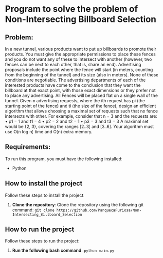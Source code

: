 # Program to solve the problem of Non-Intersecting Billboard Selection

## Problem:
In a new tunnel, various products want to put up billboards to promote their products. You must give the appropriate permissions to place these fences and you do not want any of these to intersect with another (however, two fences can be next to each other, that is, share an end). Advertising proposals include the point where the fence will start (in meters, counting from the beginning of the tunnel) and its size (also in meters). None of these conditions are negotiable. The advertising departments of each of the interested products have come to the conclusion that they want the billboard at that exact point, with those exact dimensions or they prefer not to place any advertising. All
Fences will be placed flat on a single wall of the tunnel.
Given n advertising requests, where the ith request has pi (the starting point of the fence) and ti (the size of the fence), design an efficient algorithm that allows choosing a maximal set of requests such that no fence intersects with other.
For example, consider that n = 3 and the requests are:
• p1 = 1 and t1 = 4
• p2 = 2 and t2 = 1
• p3 = 3 and t3 = 3
A maximal set would be {2, 3}, covering the ranges [2..3] and [3..6].
Your algorithm must use O(n log n) time and O(n) extra memory.

## Requirements:
To run this program, you must have the following installed:
- Python

## How to install the project
Follow these steps to install the project:
1. **Clone the repository**: Clone the repository using the following git command:
   ```git clone https://github.com/PanquecaFuriosa/Non-Intersecting_Billboard_Selection```

## How to run the project
Follow these steps to run the project:
1. **Run the following bash command**:
   ```python main.py```
